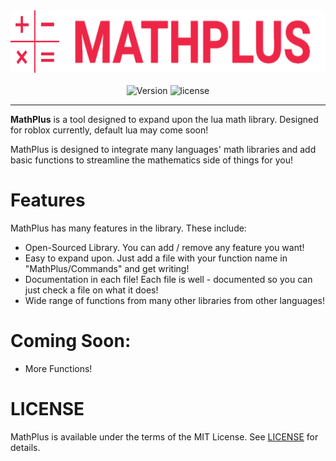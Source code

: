 <div align="center">
    <img src=".moonwave/static/thumbnail.png" alt="MathPlus" height="100"> </img>
</div>

<div>&nbsp;</div>

<div align="center">
    <img src="https://img.shields.io/github/v/release/iSophes/mathplus" alt="Version"> </img>
    <img src = "https://img.shields.io/github/license/iSophes/mathplus" alt="license"> </img> 
</div>

<hr />

**MathPlus** is a tool designed to expand upon the lua math library. Designed for roblox currently, default lua may come soon!

MathPlus is designed to integrate many languages' math libraries and add basic functions to streamline the mathematics side of things for you!

# Features

MathPlus has many features in the library. These include:

* Open-Sourced Library. You can add / remove any feature you want!
* Easy to expand upon. Just add a file with your function name in "MathPlus/Commands" and get writing!
* Documentation in each file! Each file is well - documented so you can just check a file on what it does! 
* Wide range of functions from many other libraries from other languages!

# Coming Soon:

* More Functions!

# LICENSE

MathPlus is available under the terms of the MIT License. See [LICENSE](LICENSE) for details.
